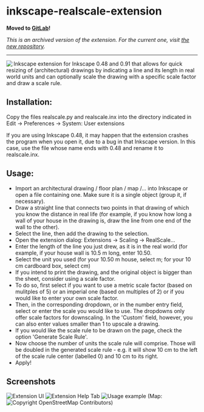 # inkscape-realscale-extension

**Moved to [GitLab](https://gitlab.com/Moini/inkscape-realscale-extension)!**

*This is an archived version of the extension. For the current one, visit [the new repository](https://gitlab.com/Moini/inkscape-realscale-extension).*

-------

<img align="left" src="https://cloud.githubusercontent.com/assets/3240233/14927197/c29c2d1e-0e50-11e6-925b-0b8d90ef2a5c.png">

Inkscape extension for Inkscape 0.48 and 0.91 that allows for quick resizing of (architectural) drawings by indicating a line and its length in real world units and can optionally scale the drawing with a specific scale factor and draw a scale rule.

## Installation: 

Copy the files realscale.py and realscale.inx into the directory indicated in
Edit -> Preferences -> System: User extensions

If you are using Inkscape 0.48, it may happen that the extension crashes the program when you open it, due to a bug in that Inkscape version. In this case, use the file whose name ends with 0.48 and rename it to realscale.inx.

## Usage:

* Import an architectural drawing / floor plan / map /... into Inkscape or open a file containing one. Make sure it is a single object (group it, if necessary).
* Draw a straight line that connects two points in that drawing of which you know the distance in real life (for example, if you know how long a wall of your house in the drawing is, draw the line from one end of the wall to the other).
* Select the line, then add the drawing to the selection.
* Open the extension dialog: Extensions -> Scaling -> RealScale...
* Enter the length of the line you just drew, as it is in the real world (for example, if your house wall is 10.5 m long, enter 10.50.
* Select the unit you used (for your 10.50 m house, select m; for your 10 cm cardboard box, select cm)
* If you intend to print the drawing, and the original object is bigger than the sheet, consider using a scale factor.
* To do so, first select if you want to use a metric scale factor (based on mulitples of 5) or an imperial one (based on multiples of 2) or if you would like to enter your own scale factor.
* Then, in the corresponding dropdown, or in the number entry field, select or enter the scale you would like to use. The dropdowns only offer scale factors for downscaling. In the 'Custom' field, however, you can also enter values smaller than 1 to upscale a drawing.
* If you would like the scale rule to be drawn on the page, check the option 'Generate Scale Rule'.
* Now choose the number of units the scale rule will comprise. Those will be doubled in the generated scale rule - e.g. it will show 10 cm to the left of the scale rule center (labelled 0) and 10 cm to its right.
* Apply!

## Screenshots

![Extension UI](https://cloud.githubusercontent.com/assets/3240233/14926074/aea5ccbc-0e4a-11e6-92c6-da40c35cf0d6.png)
![Extension Help Tab](https://cloud.githubusercontent.com/assets/3240233/14926085/b3e309ba-0e4a-11e6-8836-dde99345f1bf.png)
![Usage example](https://cloud.githubusercontent.com/assets/3240233/14926682/94823b42-0e4d-11e6-813b-8fa6d640f28f.png)
(Map: ![Copyright OpenStreetMap Contributors](http://www.openstreetmap.org/copyright))
